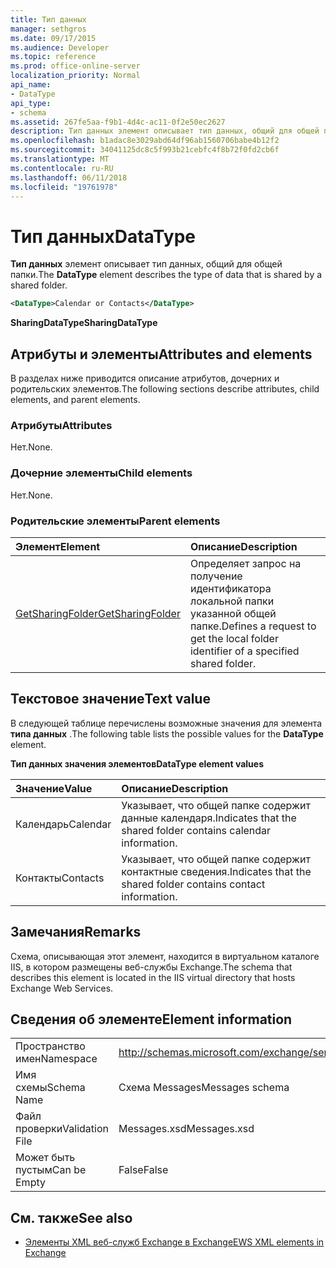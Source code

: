 ```yaml
---
title: Тип данных
manager: sethgros
ms.date: 09/17/2015
ms.audience: Developer
ms.topic: reference
ms.prod: office-online-server
localization_priority: Normal
api_name:
- DataType
api_type:
- schema
ms.assetid: 267fe5aa-f9b1-4d4c-ac11-0f2e50ec2627
description: Тип данных элемент описывает тип данных, общий для общей папки.
ms.openlocfilehash: b1adac8e3029abd64df96ab1560706babe4b12f2
ms.sourcegitcommit: 34041125dc8c5f993b21cebfc4f8b72f0fd2cb6f
ms.translationtype: MT
ms.contentlocale: ru-RU
ms.lasthandoff: 06/11/2018
ms.locfileid: "19761978"
---
```

# <a name="datatype"></a><span data-ttu-id="ce1cc-103">Тип данных</span><span class="sxs-lookup"><span data-stu-id="ce1cc-103">DataType</span></span>

<span data-ttu-id="ce1cc-104">**Тип данных** элемент описывает тип данных, общий для общей папки.</span><span class="sxs-lookup"><span data-stu-id="ce1cc-104">The **DataType** element describes the type of data that is shared by a shared folder.</span></span> 
  
```xml
<DataType>Calendar or Contacts</DataType>
```

<span data-ttu-id="ce1cc-105">**SharingDataType**</span><span class="sxs-lookup"><span data-stu-id="ce1cc-105">**SharingDataType**</span></span>

## <a name="attributes-and-elements"></a><span data-ttu-id="ce1cc-106">Атрибуты и элементы</span><span class="sxs-lookup"><span data-stu-id="ce1cc-106">Attributes and elements</span></span>

<span data-ttu-id="ce1cc-107">В разделах ниже приводится описание атрибутов, дочерних и родительских элементов.</span><span class="sxs-lookup"><span data-stu-id="ce1cc-107">The following sections describe attributes, child elements, and parent elements.</span></span>
  
### <a name="attributes"></a><span data-ttu-id="ce1cc-108">Атрибуты</span><span class="sxs-lookup"><span data-stu-id="ce1cc-108">Attributes</span></span>

<span data-ttu-id="ce1cc-109">Нет.</span><span class="sxs-lookup"><span data-stu-id="ce1cc-109">None.</span></span>
  
### <a name="child-elements"></a><span data-ttu-id="ce1cc-110">Дочерние элементы</span><span class="sxs-lookup"><span data-stu-id="ce1cc-110">Child elements</span></span>

<span data-ttu-id="ce1cc-111">Нет.</span><span class="sxs-lookup"><span data-stu-id="ce1cc-111">None.</span></span>
  
### <a name="parent-elements"></a><span data-ttu-id="ce1cc-112">Родительские элементы</span><span class="sxs-lookup"><span data-stu-id="ce1cc-112">Parent elements</span></span>

|<span data-ttu-id="ce1cc-113">**Элемент**</span><span class="sxs-lookup"><span data-stu-id="ce1cc-113">**Element**</span></span>|<span data-ttu-id="ce1cc-114">**Описание**</span><span class="sxs-lookup"><span data-stu-id="ce1cc-114">**Description**</span></span>|
|:-----|:-----|
|[<span data-ttu-id="ce1cc-115">GetSharingFolder</span><span class="sxs-lookup"><span data-stu-id="ce1cc-115">GetSharingFolder</span></span>](getsharingfolder.md) <br/> |<span data-ttu-id="ce1cc-116">Определяет запрос на получение идентификатора локальной папки указанной общей папке.</span><span class="sxs-lookup"><span data-stu-id="ce1cc-116">Defines a request to get the local folder identifier of a specified shared folder.</span></span>  <br/> |
   
## <a name="text-value"></a><span data-ttu-id="ce1cc-117">Текстовое значение</span><span class="sxs-lookup"><span data-stu-id="ce1cc-117">Text value</span></span>

<span data-ttu-id="ce1cc-118">В следующей таблице перечислены возможные значения для элемента **типа данных** .</span><span class="sxs-lookup"><span data-stu-id="ce1cc-118">The following table lists the possible values for the **DataType** element.</span></span> 
  
<span data-ttu-id="ce1cc-119">**Тип данных значения элементов**</span><span class="sxs-lookup"><span data-stu-id="ce1cc-119">**DataType element values**</span></span>

|<span data-ttu-id="ce1cc-120">**Значение**</span><span class="sxs-lookup"><span data-stu-id="ce1cc-120">**Value**</span></span>|<span data-ttu-id="ce1cc-121">**Описание**</span><span class="sxs-lookup"><span data-stu-id="ce1cc-121">**Description**</span></span>|
|:-----|:-----|
|<span data-ttu-id="ce1cc-122">Календарь</span><span class="sxs-lookup"><span data-stu-id="ce1cc-122">Calendar</span></span>  <br/> |<span data-ttu-id="ce1cc-123">Указывает, что общей папке содержит данные календаря.</span><span class="sxs-lookup"><span data-stu-id="ce1cc-123">Indicates that the shared folder contains calendar information.</span></span>  <br/> |
|<span data-ttu-id="ce1cc-124">Контакты</span><span class="sxs-lookup"><span data-stu-id="ce1cc-124">Contacts</span></span>  <br/> |<span data-ttu-id="ce1cc-125">Указывает, что общей папке содержит контактные сведения.</span><span class="sxs-lookup"><span data-stu-id="ce1cc-125">Indicates that the shared folder contains contact information.</span></span>  <br/> |
   
## <a name="remarks"></a><span data-ttu-id="ce1cc-126">Замечания</span><span class="sxs-lookup"><span data-stu-id="ce1cc-126">Remarks</span></span>

<span data-ttu-id="ce1cc-127">Схема, описывающая этот элемент, находится в виртуальном каталоге IIS, в котором размещены веб-службы Exchange.</span><span class="sxs-lookup"><span data-stu-id="ce1cc-127">The schema that describes this element is located in the IIS virtual directory that hosts Exchange Web Services.</span></span>
  
## <a name="element-information"></a><span data-ttu-id="ce1cc-128">Сведения об элементе</span><span class="sxs-lookup"><span data-stu-id="ce1cc-128">Element information</span></span>

|||
|:-----|:-----|
|<span data-ttu-id="ce1cc-129">Пространство имен</span><span class="sxs-lookup"><span data-stu-id="ce1cc-129">Namespace</span></span>  <br/> |http://schemas.microsoft.com/exchange/services/2006/messages  <br/> |
|<span data-ttu-id="ce1cc-130">Имя схемы</span><span class="sxs-lookup"><span data-stu-id="ce1cc-130">Schema Name</span></span>  <br/> |<span data-ttu-id="ce1cc-131">Схема Messages</span><span class="sxs-lookup"><span data-stu-id="ce1cc-131">Messages schema</span></span>  <br/> |
|<span data-ttu-id="ce1cc-132">Файл проверки</span><span class="sxs-lookup"><span data-stu-id="ce1cc-132">Validation File</span></span>  <br/> |<span data-ttu-id="ce1cc-133">Messages.xsd</span><span class="sxs-lookup"><span data-stu-id="ce1cc-133">Messages.xsd</span></span>  <br/> |
|<span data-ttu-id="ce1cc-134">Может быть пустым</span><span class="sxs-lookup"><span data-stu-id="ce1cc-134">Can be Empty</span></span>  <br/> |<span data-ttu-id="ce1cc-135">False</span><span class="sxs-lookup"><span data-stu-id="ce1cc-135">False</span></span>  <br/> |
   
## <a name="see-also"></a><span data-ttu-id="ce1cc-136">См. также</span><span class="sxs-lookup"><span data-stu-id="ce1cc-136">See also</span></span>

- [<span data-ttu-id="ce1cc-137">Элементы XML веб-служб Exchange в Exchange</span><span class="sxs-lookup"><span data-stu-id="ce1cc-137">EWS XML elements in Exchange</span></span>](ews-xml-elements-in-exchange.md)

